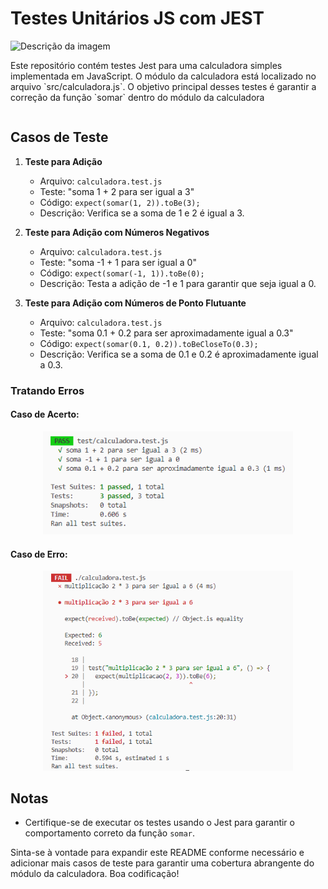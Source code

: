 # Testes Unitários JS com JEST

<div style="display: flex; justify-content: flex-end;">
  <div>
    <img src="caminho_da_imagem.jpg" alt="Descrição da imagem">
    <p>Este repositório contém testes Jest para uma calculadora simples implementada em JavaScript. O módulo da calculadora está localizado no arquivo `src/calculadora.js`. O objetivo principal desses testes é garantir a correção da função `somar` dentro do módulo da calculadora</p>
  </div>
</div>

## Casos de Teste

1. **Teste para Adição**

   - Arquivo: `calculadora.test.js`
   - Teste: "soma 1 + 2 para ser igual a 3"
   - Código: `expect(somar(1, 2)).toBe(3);`
   - Descrição: Verifica se a soma de 1 e 2 é igual a 3.

2. **Teste para Adição com Números Negativos**

   - Arquivo: `calculadora.test.js`
   - Teste: "soma -1 + 1 para ser igual a 0"
   - Código: `expect(somar(-1, 1)).toBe(0);`
   - Descrição: Testa a adição de -1 e 1 para garantir que seja igual a 0.

3. **Teste para Adição com Números de Ponto Flutuante**
   - Arquivo: `calculadora.test.js`
   - Teste: "soma 0.1 + 0.2 para ser aproximadamente igual a 0.3"
   - Código: `expect(somar(0.1, 0.2)).toBeCloseTo(0.3);`
   - Descrição: Verifica se a soma de 0.1 e 0.2 é aproximadamente igual a 0.3.

### Tratando Erros

#### Caso de Acerto:

<p align="center">
  <img width="400" src="img/test1.png" alt="Teste 1">
</p>

#### Caso de Erro:

<p align="center">
  <img width="400" src="img/test2.png" alt="Teste 2">
</p>

## Notas

- Certifique-se de executar os testes usando o Jest para garantir o comportamento correto da função `somar`.

Sinta-se à vontade para expandir este README conforme necessário e adicionar mais casos de teste para garantir uma cobertura abrangente do módulo da calculadora. Boa codificação!
